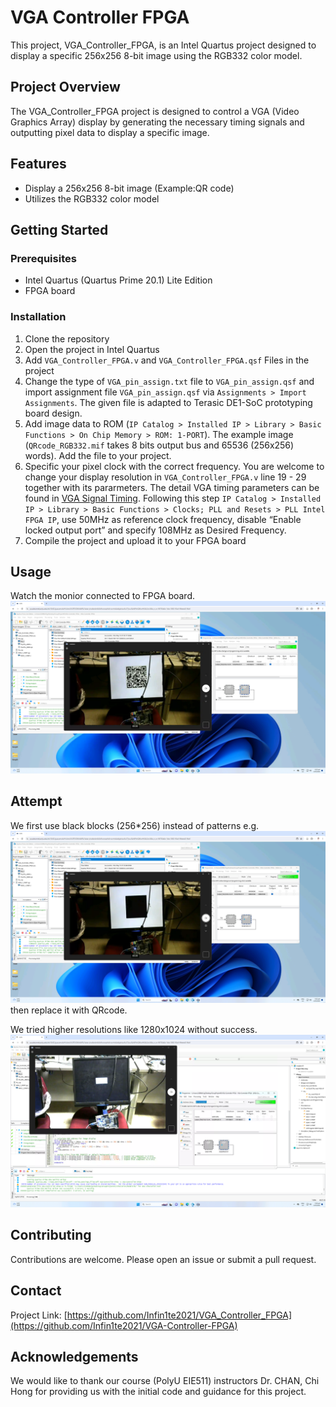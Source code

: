 # VGA Controller FPGA

This project, VGA_Controller_FPGA, is an Intel Quartus project designed to display a specific 256x256 8-bit image using the RGB332 color model.

## Project Overview

The VGA_Controller_FPGA project is designed to control a VGA (Video Graphics Array) display by generating the necessary timing signals and outputting pixel data to display a specific image.

## Features

- Display a 256x256 8-bit image (Example:QR code)
- Utilizes the RGB332 color model

## Getting Started

### Prerequisites

- Intel Quartus (Quartus Prime 20.1) Lite Edition
- FPGA board

### Installation

1. Clone the repository
2. Open the project in Intel Quartus
3. Add `VGA_Controller_FPGA.v` and `VGA_Controller_FPGA.qsf` Files in the project
4. Change the type of `VGA_pin_assign.txt` file to `VGA_pin_assign.qsf` and import assignment file `VGA_pin_assign.qsf` via `Assignments > Import Assignments`. The given file is adapted to Terasic DE1-SoC prototyping board design.
5. Add image data to ROM (`IP Catalog > Installed IP > Library > Basic Functions > On Chip Memory > ROM: 1-PORT`). The example image (`QRcode_RGB332.mif` takes 8 bits output bus and 65536 (256x256) words). Add the file to your project.
6. Specific your pixel clock with the correct frequency. You are welcome to change your display resolution in `VGA_Controller_FPGA.v` line 19 - 29 together with its pararmeters. The detail VGA timing parameters can be found in [VGA Signal Timing](http://www.tinyvga.com/vga-timing). Following this step `IP Catalog > Installed IP > Library > Basic Functions > Clocks; PLL and Resets > PLL Intel FPGA IP`, use 50MHz as reference clock frequency, disable “Enable locked output port” and specify 108MHz as Desired Frequency.
7. Compile the project and upload it to your FPGA board

## Usage

Watch the monior connected to FPGA board.
![Example](Figure/Screenshot/Example.png)

## Attempt

We first use black blocks (256*256) instead of patterns e.g. ![Init](Figure/Screenshot/Init.png) then replace it with QRcode.

We tried higher resolutions like 1280x1024 without success.![1280x1024](Figure/Screenshot/1280_1024.png)

## Contributing

Contributions are welcome. Please open an issue or submit a pull request.

## Contact

Project Link: [https://github.com/Infin1te2021/VGA_Controller_FPGA](https://github.com/Infin1te2021/VGA-Controller-FPGA)

## Acknowledgements

We would like to thank our course (PolyU EIE511) instructors Dr. CHAN, Chi Hong for providing us with the initial code and guidance for this project.
